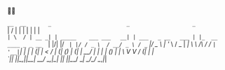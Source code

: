  👨‍💻
 
 `__  __       _                        _                    _                        
 `|  \/  |     | |                      | |                  | |                       
 `| \  / | __ _| | _____    ___ ___   __| | ___   _ __   ___ | |_  __      ____ _ _ __ 
 `| |\/| |/ _` | |/ / _ \  / __/ _ \ / _` |/ _ \ | '_ \ / _ \| __| \ \ /\ / / _` | '__|
 `| |  | | (_| |   <  __/ | (_| (_) | (_| |  __/ | | | | (_) | |_   \ V  V / (_| | |   
 `|_|  |_|\__,_|_|\_\___|  \___\___/ \__,_|\___| |_| |_|\___/ \__|   \_/\_/ \__,_|_|   
                                                                                                                                                                      

<!--
**errand/errand** is a ✨ _special_ ✨ repository because its `README.md` (this file) appears on your GitHub profile.

Here are some ideas to get you started:

- 🔭 I’m currently working on ...
- 🌱 I’m currently learning ...
- 👯 I’m looking to collaborate on ...
- 🤔 I’m looking for help with ...
- 💬 Ask me about ...
- 📫 How to reach me: ...
- 😄 Pronouns: ...
- ⚡ Fun fact: ...
-->
